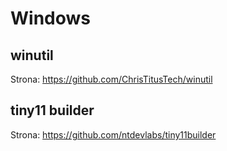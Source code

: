 # Windows

## winutil

Strona: <https://github.com/ChrisTitusTech/winutil>

## tiny11 builder

Strona: <https://github.com/ntdevlabs/tiny11builder>
